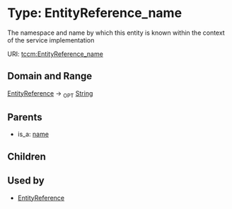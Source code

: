 
# Type: EntityReference_name


The namespace and name by which this entity is known within the context of the service implementation

URI: [tccm:EntityReference_name](https://hotecosystem.org/tccm/EntityReference_name)


## Domain and Range

[EntityReference](EntityReference.md) ->  <sub>OPT</sub> [String](types/String.md)

## Parents

 *  is_a: [name](name.md)

## Children


## Used by

 * [EntityReference](EntityReference.md)
